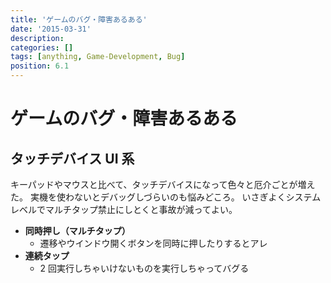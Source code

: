 ```yaml
---
title: 'ゲームのバグ・障害あるある'
date: '2015-03-31'
description:
categories: []
tags: [anything, Game-Development, Bug]
position: 6.1
---
```


# ゲームのバグ・障害あるある

## タッチデバイス UI 系

キーパッドやマウスと比べて、タッチデバイスになって色々と厄介ごとが増えた。
実機を使わないとデバッグしづらいのも悩みどころ。
いさぎよくシステムレベルでマルチタップ禁止にしとくと事故が減ってよい。

- **同時押し（マルチタップ）**
    - 遷移やウインドウ開くボタンを同時に押したりするとアレ
- **連続タップ**
    - 2 回実行しちゃいけないものを実行しちゃってバグる


<br/><br/><br/><br/>

